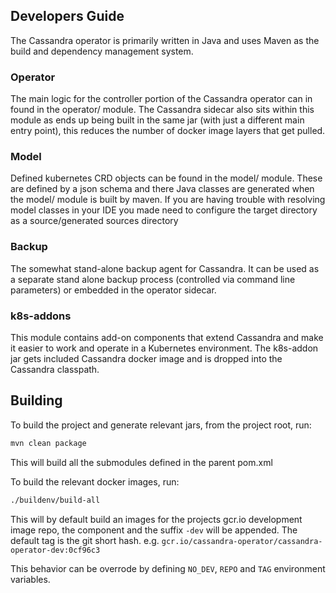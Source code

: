 ## Developers Guide
The Cassandra operator is primarily written in Java and uses Maven as the build and dependency management system.

### Operator
The main logic for the controller portion of the Cassandra operator can in found in the operator/ module. The Cassandra
sidecar also sits within this module as ends up being built in the same jar (with just a different main entry point), 
this reduces the number of docker image layers that get pulled. 

### Model
Defined kubernetes CRD objects can be found in the model/ module. These are defined by a json schema and there Java
classes are generated when the model/ module is built by maven. If you are having trouble with resolving model classes
in your IDE you made need to configure the target directory as a source/generated sources directory

### Backup
The somewhat stand-alone backup agent for Cassandra. It can be used as a separate stand alone backup process (controlled via
command line parameters) or embedded in the operator sidecar. 

### k8s-addons
This module contains add-on components that extend Cassandra and make it easier to work and operate in a Kubernetes environment.
The k8s-addon jar gets included Cassandra docker image and is dropped into the Cassandra classpath. 

## Building
To build the project and generate relevant jars, from the project root, run: 
```bash
mvn clean package
```
This will build all the submodules defined in the parent pom.xml

To build the relevant docker images, run:
```bash
./buildenv/build-all
```

This will by default build an images for the projects gcr.io development image repo, the component and the suffix `-dev` will be appended.
The default tag is the git short hash.
e.g. `gcr.io/cassandra-operator/cassandra-operator-dev:0cf96c3` 

This behavior can be overrode by defining `NO_DEV`, `REPO` and `TAG` environment variables. 
